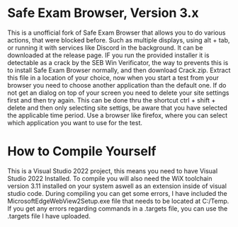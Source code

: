 # Safe Exam Browser, Version 3.x

This is a unofficial fork of Safe Exam Browser that allows you to do various actions, that were blocked before. Such as multiple displays, using alt + tab, or running it with services like Discord in the background.
It can be downloaded at the release page. IF you run the provided installer it is detectable as a crack by the SEB Win Verificator, the way to prevents this is to install Safe Exam Browser normally, and then download Crack.zip. Extract this file in a location of your choice, now when you start a test from your browser you need to choose another application than the default one. If do not get an dialog on top of your screen you need to delete your site settings first and then try again. This can be done thru the shortcut ctrl + shift + delete and then only selecting site settigs, be aware that you have selected the applicable time period. Use a browser like firefox, where you can select which application you want to use for the test.

# How to Compile Yourself

This is a Visual Studio 2022 project, this means you need to have Visual Studio 2022 Installed. To compile you will also need the WiX toolchain version 3.11 installed on your system aswell as an extension inside of visual studio code. During compiling you can get some errors, I have included the MicrosoftEdgeWebView2Setup.exe file that needs to be located at C:/Temp. If you get any errors regarding commands in a .targets file, you can use the .targets file I have uploaded.
